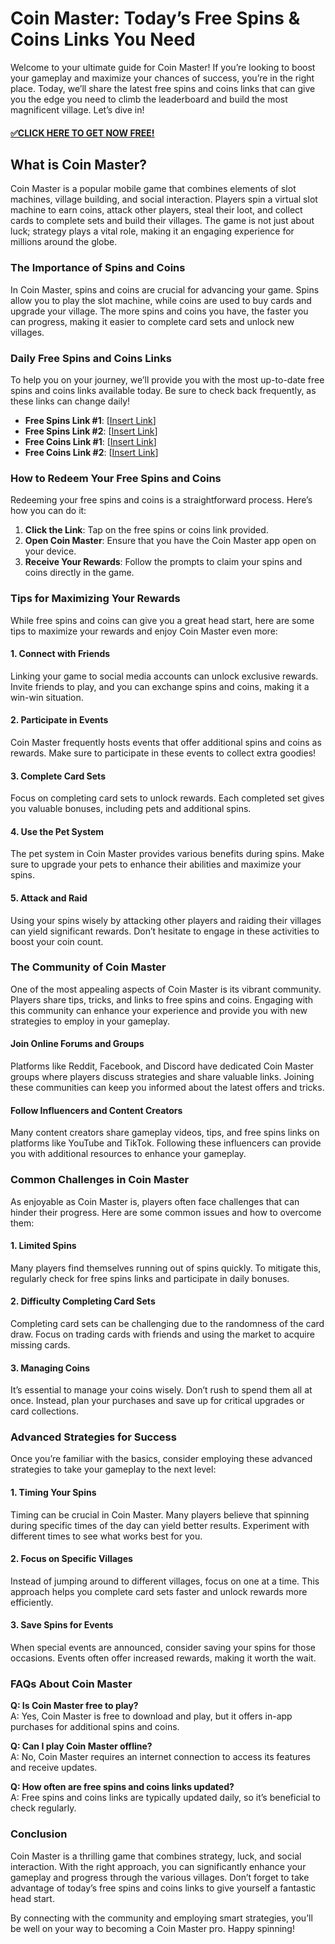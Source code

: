 # Coin Master: Today’s Free Spins & Coins Links You Need

Welcome to your ultimate guide for Coin Master! If you’re looking to boost your gameplay and maximize your chances of success, you’re in the right place. Today, we’ll share the latest free spins and coins links that can give you the edge you need to climb the leaderboard and build the most magnificent village. Let’s dive in!

#### [✅CLICK HERE TO GET NOW FREE!](https://freeforyou.xyz/coin/master/)

## What is Coin Master?

Coin Master is a popular mobile game that combines elements of slot machines, village building, and social interaction. Players spin a virtual slot machine to earn coins, attack other players, steal their loot, and collect cards to complete sets and build their villages. The game is not just about luck; strategy plays a vital role, making it an engaging experience for millions around the globe.

### The Importance of Spins and Coins

In Coin Master, spins and coins are crucial for advancing your game. Spins allow you to play the slot machine, while coins are used to buy cards and upgrade your village. The more spins and coins you have, the faster you can progress, making it easier to complete card sets and unlock new villages.

### Daily Free Spins and Coins Links

To help you on your journey, we’ll provide you with the most up-to-date free spins and coins links available today. Be sure to check back frequently, as these links can change daily!

- **Free Spins Link #1**: [[Insert Link](https://freeforyou.xyz/coin/master/)]
- **Free Spins Link #2**: [[Insert Link](https://freeforyou.xyz/coin/master/)]
- **Free Coins Link #1**: [[Insert Link](https://freeforyou.xyz/coin/master/)]
- **Free Coins Link #2**: [[Insert Link](https://freeforyou.xyz/coin/master/)]

### How to Redeem Your Free Spins and Coins

Redeeming your free spins and coins is a straightforward process. Here’s how you can do it:

1. **Click the Link**: Tap on the free spins or coins link provided.
2. **Open Coin Master**: Ensure that you have the Coin Master app open on your device.
3. **Receive Your Rewards**: Follow the prompts to claim your spins and coins directly in the game.

### Tips for Maximizing Your Rewards

While free spins and coins can give you a great head start, here are some tips to maximize your rewards and enjoy Coin Master even more:

#### 1. Connect with Friends

Linking your game to social media accounts can unlock exclusive rewards. Invite friends to play, and you can exchange spins and coins, making it a win-win situation.

#### 2. Participate in Events

Coin Master frequently hosts events that offer additional spins and coins as rewards. Make sure to participate in these events to collect extra goodies!

#### 3. Complete Card Sets

Focus on completing card sets to unlock rewards. Each completed set gives you valuable bonuses, including pets and additional spins.

#### 4. Use the Pet System

The pet system in Coin Master provides various benefits during spins. Make sure to upgrade your pets to enhance their abilities and maximize your spins.

#### 5. Attack and Raid

Using your spins wisely by attacking other players and raiding their villages can yield significant rewards. Don’t hesitate to engage in these activities to boost your coin count.

### The Community of Coin Master

One of the most appealing aspects of Coin Master is its vibrant community. Players share tips, tricks, and links to free spins and coins. Engaging with this community can enhance your experience and provide you with new strategies to employ in your gameplay.

#### Join Online Forums and Groups

Platforms like Reddit, Facebook, and Discord have dedicated Coin Master groups where players discuss strategies and share valuable links. Joining these communities can keep you informed about the latest offers and tricks.

#### Follow Influencers and Content Creators

Many content creators share gameplay videos, tips, and free spins links on platforms like YouTube and TikTok. Following these influencers can provide you with additional resources to enhance your gameplay.

### Common Challenges in Coin Master

As enjoyable as Coin Master is, players often face challenges that can hinder their progress. Here are some common issues and how to overcome them:

#### 1. Limited Spins

Many players find themselves running out of spins quickly. To mitigate this, regularly check for free spins links and participate in daily bonuses.

#### 2. Difficulty Completing Card Sets

Completing card sets can be challenging due to the randomness of the card draw. Focus on trading cards with friends and using the market to acquire missing cards.

#### 3. Managing Coins

It’s essential to manage your coins wisely. Don’t rush to spend them all at once. Instead, plan your purchases and save up for critical upgrades or card collections.

### Advanced Strategies for Success

Once you’re familiar with the basics, consider employing these advanced strategies to take your gameplay to the next level:

#### 1. Timing Your Spins

Timing can be crucial in Coin Master. Many players believe that spinning during specific times of the day can yield better results. Experiment with different times to see what works best for you.

#### 2. Focus on Specific Villages

Instead of jumping around to different villages, focus on one at a time. This approach helps you complete card sets faster and unlock rewards more efficiently.

#### 3. Save Spins for Events

When special events are announced, consider saving your spins for those occasions. Events often offer increased rewards, making it worth the wait.

### FAQs About Coin Master

**Q: Is Coin Master free to play?**  
A: Yes, Coin Master is free to download and play, but it offers in-app purchases for additional spins and coins.

**Q: Can I play Coin Master offline?**  
A: No, Coin Master requires an internet connection to access its features and receive updates.

**Q: How often are free spins and coins links updated?**  
A: Free spins and coins links are typically updated daily, so it’s beneficial to check regularly.

### Conclusion

Coin Master is a thrilling game that combines strategy, luck, and social interaction. With the right approach, you can significantly enhance your gameplay and progress through the various villages. Don’t forget to take advantage of today’s free spins and coins links to give yourself a fantastic head start. 

By connecting with the community and employing smart strategies, you’ll be well on your way to becoming a Coin Master pro. Happy spinning!
